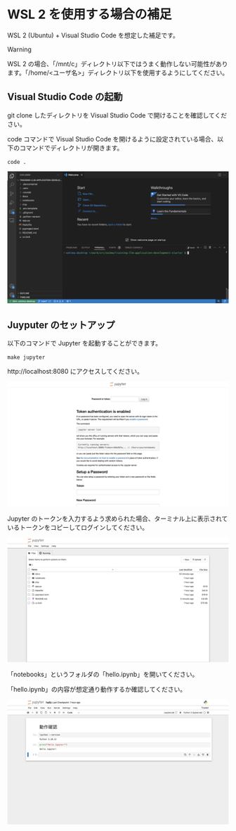 # WSL 2 を使用する場合の補足

WSL 2 (Ubuntu) + Visual Studio Code を想定した補足です。

> [!WARNING]
> WSL 2 の場合、「/mnt/c」ディレクトリ以下ではうまく動作しない可能性があります。「/home/<ユーザ名>」ディレクトリ以下を使用するようにしてください。

## Visual Studio Code の起動

git clone したディレクトリを Visual Studio Code で開けることを確認してください。

code コマンドで Visual Studio Code を開けるように設定されている場合、以下のコマンドでディレクトリが開きます。

```console
code .
```

![](./images/vscode.png)

## Juyputer のセットアップ

以下のコマンドで Jupyter を起動することができます。

```console
make jupyter
```

http://localhost:8080 にアクセスしてください。

![](./images/jupyter_auth.png)

Jupyter のトークンを入力するよう求められた場合、ターミナル上に表示されているトークンをコピーしてログインしてください。

![](./images/jupyter_home.png)

「notebooks」というフォルダの「hello.ipynb」を開いてください。

「hello.ipynb」の内容が想定通り動作するか確認してください。

![](./images/jupyter_hello_world.png)
